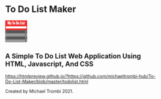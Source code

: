 # To Do List Maker
![image info](icon.png)

## A Simple To Do List Web Application Using HTML, Javascript, And CSS
https://htmlpreview.github.io/?https://github.com/michaeltrombi-hub/To-Do-List-Maker/blob/master/todolist.html

Created by Michael Trombi 2021.
